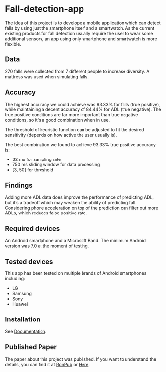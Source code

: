 # Fall-detection-app

The idea of this project is to develope a mobile application which can detect falls by using just the smartphone itself and a smartwatch. As the current existing products for fall detection usually require the user to wear some additional sensors, an app using only smartphone and smartwatch is more flexible.

## Data
270 falls were collected from 7 different people to increase diversity. A mattress was used when simulating falls.

## Accuracy
The highest accuracy we could achieve was 93.33% for falls (true positive), while maintaining a decent accuracy of 84.44% for ADL (true negative). The true positive conditions are far more important than true negative conditions, so it's a good combination when in use.

The threshold of heuristic function can be adjusted to fit the desired sensitivity (depends on how active the user usually is).

The best combination we found to achieve 93.33% true positive accuracy is:
- 32 ms for sampling rate
- 750 ms sliding window for data processing
- [3, 50] for threshold

## Findings
Adding more ADL data does improve the performance of predicting ADL, but it’s a tradeoff which may weaken the ability of predicting fall.
Considering phone acceleration on top of the prediction can filter out more ADLs, which reduces false positive rate. 


## Required devices
An Android smartphone and a Microsoft Band.
The minimum Android version was 7.0 at the moment of testing.

## Tested devices
This app has been tested on multiple brands of Android smartphones including:
- LG
- Samsung
- Sony
- Huawei


## Installation
See [Documentation](Documentation/FallDetection_Guide_2017.pdf).


## Published Paper
The paper about this project was published. If you want to understand the details, you can find it at [RonPub](https://www.ronpub.com/ojiot/OJIOT_2018v4i1n07_Ngu.html) or [Here](Paper/Smartwatch-Based%20IoT%20Fall%20Detection%20Application.pdf).
